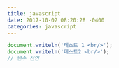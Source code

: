 ```yaml
---
title: javascript
date: 2017-10-02 08:20:28 -0400
categories: javascript
---
```


```javascript
document.writeln('테스트 1 <br/>');
document.writeln('테스트2 <br/>');
// 변수 선언
```

